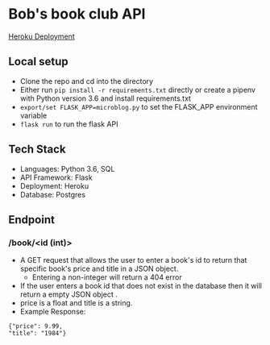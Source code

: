 # Bob's book club API
[Heroku Deployment](https://bobs-book-club.herokuapp.com/)
## Local setup

 - Clone the repo and cd into the directory
 - Either run `pip install -r requirements.txt` directly or create a pipenv with Python version 3.6 and install requirements.txt
 - `export/set FLASK_APP=microblog.py` to set the FLASK_APP environment variable
 - `flask run` to run the flask API

## Tech Stack

 - Languages: Python 3.6, SQL 
 - API Framework: Flask
 - Deployment: Heroku
 - Database: Postgres
 
## Endpoint
### /book/<id (int)>
 - A GET request that allows the user to enter a book's id to return that specific book's price and title in a JSON object.
	 - Entering a non-integer will return a 404 error
 - If the user enters a book id that does not exist in the database then it will return a empty JSON object .
 - price is a float and title is a string.
 - Example Response:
 
```
{"price": 9.99,
"title": "1984"}
```
